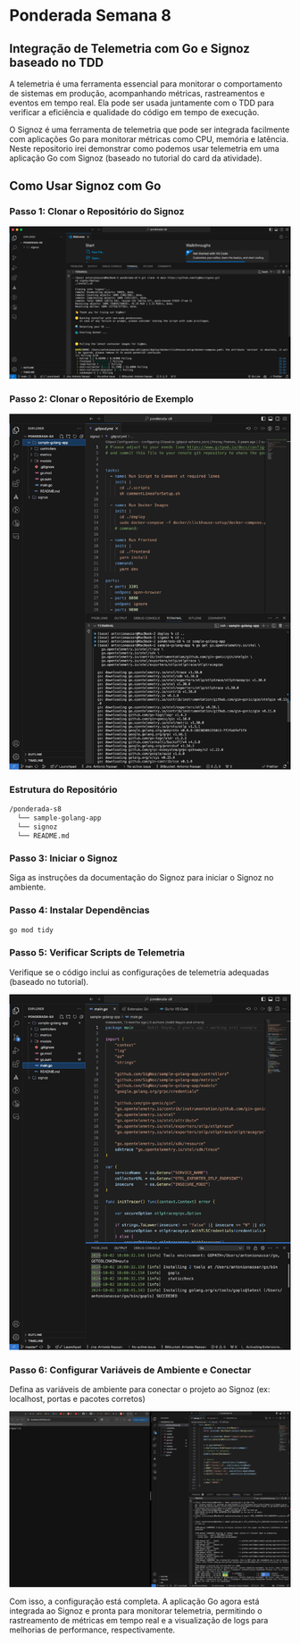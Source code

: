 # Ponderada Semana 8

## Integração de Telemetria com Go e Signoz baseado no TDD

A telemetria é uma ferramenta essencial para monitorar o comportamento de sistemas em produção, acompanhando métricas, rastreamentos e eventos em tempo real. Ela pode ser usada juntamente com o TDD para verificar a eficiência e qualidade do código em tempo de execução.

O Signoz é uma ferramenta de telemetria que pode ser integrada facilmente com aplicações Go para monitorar métricas como CPU, memória e latência. Neste repositorio irei demonstrar como podemos usar telemetria em uma aplicação Go com Signoz (baseado no tutorial do card da atividade).

## Como Usar Signoz com Go

### Passo 1: Clonar o Repositório do Signoz

![image](/imgs/i0.png)

### Passo 2: Clonar o Repositório de Exemplo

![image](/imgs/i3.png)

### Estrutura do Repositório

```
/ponderada-s8
  └── sample-golang-app
  └── signoz
  └── README.md
```

### Passo 3: Iniciar o Signoz

Siga as instruções da documentação do Signoz para iniciar o Signoz no ambiente.

### Passo 4: Instalar Dependências

```bash
go mod tidy
```

### Passo 5: Verificar Scripts de Telemetria

Verifique se o código inclui as configurações de telemetria adequadas (baseado no tutorial).

![image](/imgs/i4.png)

### Passo 6: Configurar Variáveis de Ambiente e Conectar

Defina as variáveis de ambiente para conectar o projeto ao Signoz (ex: localhost, portas e pacotes corretos)

![image](/imgs/i7.png)

Com isso, a configuração está completa. A aplicação Go agora está integrada ao Signoz e pronta para monitorar telemetria, permitindo o rastreamento de métricas em tempo real e a visualização de logs para melhorias de performance, respectivamente.
